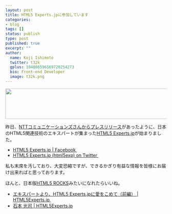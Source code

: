 ```yaml
---
layout: post
title: HTML5 Experts.jpに参加しています
categories:
- blog
tags: []
status: publish
type: post
published: true
excerpt: ""
author:
  name: Koji Ishimoto
  twitter: t32k
  gplus: 104886596569728254273 
  bio: Front-end Developer
  image: t32k.png
---
```

<p style="text-align: center;"><a href="http://html5experts.jp/"><img class="aligncenter size-full wp-image-5000" title="HTML5 Experts.jp" src="/static/blog/2013/07/logo_horizontal.png" alt="" width="600" height="95" /></a></p>
昨日、<a href="http://www.ntt.com/release/monthNEWS/detail/20130710.html">NTTコミュニケーションズさんからプレスリリース</a>があったように、日本のHTML5関連技術のエキスパートが集まった<a href="http://html5experts.jp/">HTML5 Experts.jp</a>が始まりました。
<ul>
	<li><a href="http://www.facebook.com/html5exp">HTML5 Experts.jp | Facebook </a></li>
	<li><a href="https://twitter.com/html5exp">HTML5 Experts.jp (html5exp) on Twitter </a></li>
</ul>
私も末席を汚しており、大変恐縮ですが、できるかぎり有益な情報を皆様にお届け出来ればと思っております。

ほんと、日本版<a href="http://www.html5rocks.com/en/">HTML5 ROCKS</a>みたいになれたらいいね。
<ul>
	<li><a href="http://html5experts.jp/interview/%e3%82%a8%e3%82%ad%e3%82%b9%e3%83%91%e3%83%bc%e3%83%88%e3%82%88%e3%82%8a%e6%84%9b%e3%82%92%e3%81%93%e3%82%81%e3%81%a6-%e3%81%9d%e3%81%97%e3%81%a6%e8%84%b1%e5%8a%9b%e7%b3%bb%e3%82%b3%e3%83%a1/">エキスパートより、HTML5 Experts.jpに愛をこめて（前編） | HTML5Experts.jp </a></li>
	<li><a href="http://html5experts.jp/author/t32k/">石本 光司 | HTML5Experts.jp</a></li>
</ul>
&nbsp;
